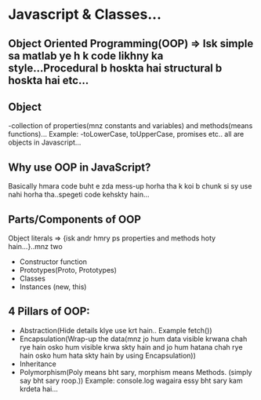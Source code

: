 # Javascript & Classes...

## Object Oriented Programming(OOP) => Isk simple sa matlab ye h k code likhny ka style...Procedural b hoskta hai structural b hoskta hai etc...

## Object
-collection of properties(mnz constants and variables) and methods(means functions)...
Example:
-toLowerCase, toUpperCase, promises etc.. all are objects in Javascript...

## Why use OOP in JavaScript?

Basically hmara code buht e zda mess-up horha tha k koi b chunk si sy use nahi horha tha..spegeti code kehskty hain...

<!-- Javascrip ka 1 bht acha feature hai Services krk osmai hum log ye use krskty hain but in projects we will discuss further details of it... -->

## Parts/Components of OOP
Object literals => {isk andr hmry ps properties and methods hoty hain...}..mnz two

- Constructor function
- Prototypes(Proto, Prototypes)
- Classes
- Instances (new, this)

## 4 Pillars of OOP:

- Abstraction(Hide details klye use krt hain.. Example fetch())
- Encapsulation(Wrap-up the data(mnz jo hum data visible krwana chah rye hain osko hum visible krwa
  skty hain and jo hum hatana chah rye hain osko hum hata skty hain by using Encapsulation))
- Inheritance
- Polymorphism(Poly means bht sary, morphism means Methods. (simply say bht sary roop.))
  Example: console.log wagaira essy bht sary kam krdeta hai...

